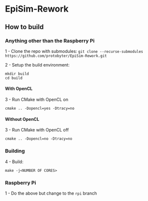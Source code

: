 
# EpiSim-Rework

## How to build

### Anything other than the Raspberry Pi

1 - Clone the repo with submodules:
`git clone --recurse-submodules https://github.com/protobyter/EpiSim-Rework.git`

2 - Setup the build environment:
 ```
mkdir build 
cd build
```

#### With OpenCL

3 - Run CMake with OpenCL on
```
cmake .. -Dopencl=yes -Dtracy=no
```

#### Without OpenCL

3 - Run CMake with OpenCL off
```
cmake .. -Dopencl=no -Dtracy=no
```

### Building

4 - Build:
```
make -j<NUMBER OF CORES>
```

### Raspberry Pi

1 - Do the above but change to the `rpi` branch